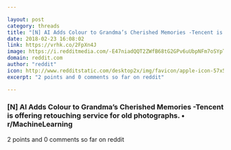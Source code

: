 ```yaml
---

layout: post
category: threads
title: "[N] AI Adds Colour to Grandma’s Cherished Memories -Tencent is offering retouching service for old photographs."
date: 2018-02-23 16:08:02
link: https://vrhk.co/2FpXn4J
image: https://i.redditmedia.com/-E47niadQQT2ZWfB68tG2GPv6uUbpNFm7oSYpTfssG4.jpg?w=320&s=e10f404e7150b9dd44176d12404db07f
domain: reddit.com
author: "reddit"
icon: http://www.redditstatic.com/desktop2x/img/favicon/apple-icon-57x57.png
excerpt: "2 points and 0 comments so far on reddit"

---
```


### [N] AI Adds Colour to Grandma’s Cherished Memories -Tencent is offering retouching service for old photographs. • r/MachineLearning

2 points and 0 comments so far on reddit